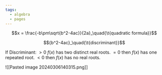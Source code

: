 ```yaml
---
tags:
  - algebra
  - pages
---
```



$$x = \frac{-b\pm\sqrt{b^2-4ac}}{2a}_\quad{\t{quadratic formula}}$$

$${b^2-4ac}_\quad{\t{discriminant}}$$

If Discriminant:
$>0$ $f(x)$ has two distinct real roots.
$=0$ then $f(x)$ has one repeated root.
$<0$ then $f(x)$ has no real roots.

![[Pasted image 20240306140315.png]]

